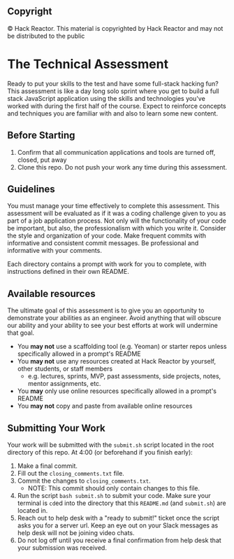 ## Copyright

&copy; Hack Reactor.  This material is copyrighted by Hack Reactor and may not be distributed to the public

# The Technical Assessment

Ready to put your skills to the test and have some full-stack hacking fun? This assessment is like a day long solo sprint where you get to build a full stack JavaScript application using the skills and technologies you've worked with during the first half of the course. Expect to reinforce concepts and techniques you are familiar with and also to learn some new content.

## Before Starting

1. Confirm that all communication applications and tools are turned off, closed, put away
1. Clone this repo. Do not push your work any time during this assessment.

## Guidelines

You must manage your time effectively to complete this assessment. This assessment will be evaluated as if it was a coding challenge given to you as part of a job application process. Not only will the functionality of your code be important, but also, the professionalism with which you write it. Consider the style and organization of your code. Make frequent commits with informative and consistent commit messages. Be professional and informative with your comments.

Each directory contains a prompt with work for you to complete, with instructions defined in their own README.

## Available resources

The ultimate goal of this assessment is to give you an opportunity to demonstrate your abilities as an engineer. Avoid anything that will obscure our ability and your ability to see your best efforts at work will undermine that goal.

* You **may not** use a scaffolding tool (e.g. Yeoman) or starter repos unless specifically allowed in a prompt's README
* You **may not** use any resources created at Hack Reactor by yourself, other students, or staff members
  * e.g. lectures, sprints, MVP, past assessments, side projects, notes, mentor assignments, etc.
* You **may** only use online resources specifically allowed in a prompt's README
* You **may not** copy and paste from available online resources

## Submitting Your Work

Your work will be submitted with the `submit.sh` script located in the root directory of this repo. At 4:00 (or beforehand if you finish early):

1. Make a final commit.
1. Fill out the `closing_comments.txt` file.
1. Commit the changes to `closing_comments.txt`.
    - NOTE: This commit should only contain changes to this file.
1. Run the script `bash submit.sh` to submit your code. Make sure your terminal is `cd`ed into the directory that this `README.md` (and `submit.sh`) are located in.
1. Reach out to help desk with a "ready to submit!" ticket once the script asks you for a server url. Keep an eye out on your Slack messages as help desk will not be joining video chats.
1. Do not log off until you receive a final confirmation from help desk that your submission was received.

